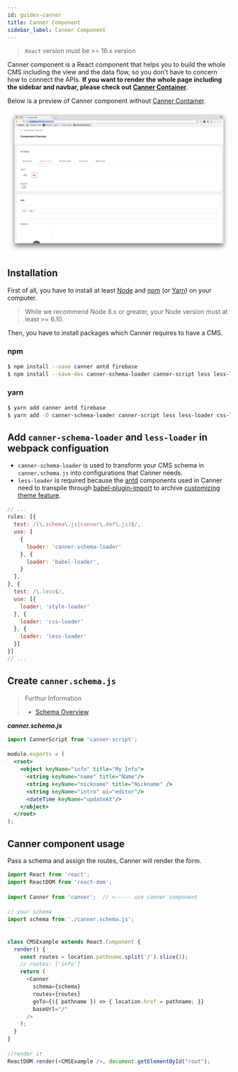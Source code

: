 ```yaml
---
id: guides-canner
title: Canner Component
sidebar_label: Canner Component
---
```


> `React` version must be >= 16.x version

Canner component is a React component that helps you to build the whole CMS including the view and the data flow, so you don't have to concern how to connect the APIs. **If you want to render the whole page including the sidebar and navbar, please check out [Canner Container](guides-canner-container)**.


Below is a preview of Canner component without [Canner Container](guides-canner-container).

![render CMS without container](/docs/assets/advance-canner-container/without-container.png)


## Installation

First of all, you have to install at least [Node](https://nodejs.org/en/download/) and [npm](http://npmjs.com/) (or [Yarn](https://yarnpkg.com/)) on your computer.

> While we recommend Node 8.x or greater, your Node version must at least >= 6.10.

Then, you have to install packages which Canner requires to have a CMS.

### npm

```sh
$ npm install --save canner antd firebase
$ npm install --save-dev canner-schema-loader canner-script less less-loader css-loader style-loader
```

### yarn

```sh
$ yarn add canner antd firebase
$ yarn add -D canner-schema-loader canner-script less less-loader css-loader style-loader
```


## Add `canner-schema-loader` and `less-loader` in webpack configuation

- `canner-schema-loader` is used to transform your CMS schema in `canner.schema.js` into configurations that Canner needs.
- `less-loader` is required because the [antd](https://ant.design) components used in Canner need to transpile through [babel-plugin-import](https://github.com/ant-design/babel-plugin-import) to archive [customizing theme feature](https://ant.design/docs/react/customize-theme).

```js
// ...
rules: [{
  test: /(\.schema\.js|canner\.def\.js)$/,
  use: [
    {
      loader: 'canner-schema-loader'
    }, {
      loader: 'babel-loader',
    }
  ],
}, {
  test: /\.less$/,
  use: [{
    loader: 'style-loader'
  }, {
    loader: 'css-loader'
  }, {
    loader: 'less-loader'
  }]
}]
// ...
```

## Create `canner.schema.js`

> Furthur Information
> - [Schema Overview](schema-overview.md)

***canner.schema.js***

```jsx
import CannerScript from 'canner-script';

module.exports = (
  <root>
    <object keyName="info" title="My Info">
      <string keyName="name" title="Name"/>
      <string keyName="nickname" title="Nickname" />
      <string keyName="intro" ui="editor"/>
      <dateTime keyName="updateAt"/>
    </object>
  </root>
);
```

## Canner component usage

Pass a schema and assign the routes, Canner will render the form.

```js
import React from 'react';
import ReactDOM from 'react-dom';

import Canner from 'canner';  // <----- use canner component

// your schema
import schema from './canner.schema.js';


class CMSExample extends React.Component {
  render() {
    const routes = location.pathname.split('/').slice(1);
    // routes: ['info']
    return (
      <Canner
        schema={schema}
        routes={routes}
        goTo={({ pathname }) => { location.href = pathname; }}
        baseUrl="/"
      />
    );
  }
}

//render it
ReactDOM.render(<CMSExample />, document.getElementById("root");

```
